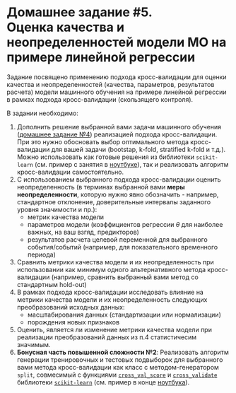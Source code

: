 # Домашнее задание #5. </br> Оценка качества и неопределенностей модели МО на примере линейной регрессии

Задание посвящено применению подхода кросс-валидации для оценки качества и неопределенностей (качества, параметров, результатов расчета) модели машинного обучения на примере линейной регрессии в рамках подхода кросс-валидации (скользящего контроля).

В задании необходимо:
1. Дополнить решение выбранной вами задачи машинного обучения ([домашнее задание №4](https://github.com/mvarentsov/ML4hydromet-2024/blob/main/homework/HW4_description.md)) реализацией подхода кросс-валидации. При это нужно обосновать выбор оптимального метода кросс-валидации для вашей задачи (bootstap, k-fold, stratified k-fold и т.д.). Можно использовать как готовые решения из библиотеки `scikit-learn` (см. пример с занятия в [ноутбуке](https://github.com/mvarentsov/ML4hydromet-2024/blob/main/examples/Lect06c_CV_real_data.ipynb)), так и реализовать алгоритм кросс-валидации самостоятельно.    
2. С использованием выбранного подхода кросс-валидации оценить неопределенность (в терминах выбранной вами **меры неопределенности**, которую нужно явно обозначить - например, стандартное отклонение, доверительные интервалы заданного уровня значимости и пр.):
   - метрик качества модели
   - параметров модели (коэффициентов регрессии $\theta$ для наиболее важных, на ваш взгяд, предикторов)
   - результатов расчета целевой переменной для выбранного события/событий (например, для показательного временного периода)
3. Сравнить метрики качества модели и их неопределенность при использовании как минимум одного альтернативного метода кросс-валидации (например, сравнить выбранный вами метод со стандартным hold-out)
4. В рамках подхода кросс-валидации исследовать влияние на метрики качества модели и их неопределенность следующих преобразований исходных данных:
   - масштабирования данных (стандартизации или нормализации)
   - порождения новых признаков
5. Оценить, является ли изменение метрики качества модели при реализации преобразований данных из п.4 статистичесим значимым.
6. **Бонусная часть повышенной сложности №2**: Реализовать алгоритм генерации тренировочных и тестовых подвыборок для выбранного вами метода кросс-валидации как класс с методом-генератором `split`, совмесимый с функциями [`cross_val_score`](https://scikit-learn.org/stable/modules/generated/sklearn.model_selection.cross_val_score.html) и [`cross_validate`](https://scikit-learn.org/1.5/modules/generated/sklearn.model_selection.cross_validate.html) библиотеки [`scikit-learn`](https://scikit-learn.org/1.5/index.html) (см. пример в конце [ноутбука](https://github.com/mvarentsov/ML4hydromet-2024/blob/main/examples/Lect06c_CV_real_data.ipynb)).  
